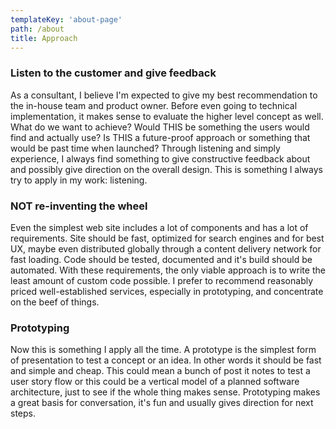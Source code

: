 ```yaml
---
templateKey: 'about-page'
path: /about
title: Approach
---
```

### Listen to the customer and give feedback
As a consultant, I believe I'm expected to give my best recommendation to the in-house team and product owner. Before even going to technical implementation, it makes sense to evaluate the higher level concept as well. What do we want to achieve? Would THIS be something the users would find and actually use? Is THIS a future-proof approach or something that would be past time when launched? Through listening and simply experience, I always find something to give constructive feedback about and possibly give direction on the overall design. This is something I always try to apply in my work: listening.

### NOT re-inventing the wheel
Even the simplest web site includes a lot of components and has a lot of requirements. Site should be fast, optimized for search engines and for best UX, maybe even distributed globally through a content delivery network for fast loading. Code should be tested, documented and it's build should be automated. With these requirements, the only viable approach is to write the least amount of custom code possible. I prefer to recommend reasonably priced well-established services, especially in prototyping, and concentrate on the beef of things.
 
### Prototyping
Now this is something I apply all the time. A prototype is the simplest form of presentation to test a concept or an idea. In other words it should be fast and simple and cheap. This could mean a bunch of post it notes to test a user story flow or this could be a vertical model of a planned software architecture, just to see if the whole thing makes sense. Prototyping makes a great basis for conversation, it's fun and usually gives direction for next steps. 
